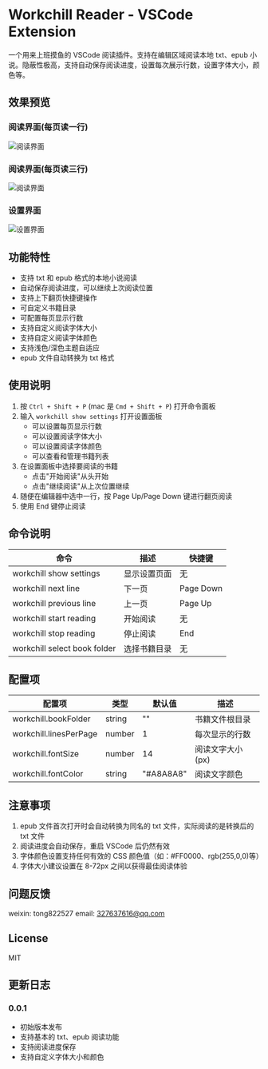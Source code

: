 # Workchill Reader - VSCode Extension

一个用来上班摸鱼的 VSCode 阅读插件。支持在编辑区域阅读本地 txt、epub 小说。隐蔽性极高，支持自动保存阅读进度，设置每次展示行数，设置字体大小，颜色等。

## 效果预览

### 阅读界面(每页读一行)
![阅读界面](https://github.com/user-attachments/assets/f3a2db4c-c4d2-48dc-a006-40811277c2a0)

### 阅读界面(每页读三行)
![阅读界面](https://github.com/user-attachments/assets/3287b1c7-25dc-4de8-ac0e-56eb9101887d)

### 设置界面
![设置界面](https://github.com/user-attachments/assets/1ed4cefc-70db-4671-8cb5-eea8211d957b)


## 功能特性

- 支持 txt 和 epub 格式的本地小说阅读
- 自动保存阅读进度，可以继续上次阅读位置
- 支持上下翻页快捷键操作
- 可自定义书籍目录
- 可配置每页显示行数
- 支持自定义阅读字体大小
- 支持自定义阅读字体颜色
- 支持浅色/深色主题自适应
- epub 文件自动转换为 txt 格式

## 使用说明

1. 按 `Ctrl + Shift + P` (mac 是 `Cmd + Shift + P`) 打开命令面板
2. 输入 `workchill show settings` 打开设置面板
   - 可以设置每页显示行数
   - 可以设置阅读字体大小
   - 可以设置阅读字体颜色
   - 可以查看和管理书籍列表
3. 在设置面板中选择要阅读的书籍
   - 点击"开始阅读"从头开始
   - 点击"继续阅读"从上次位置继续
4. 随便在编辑器中选中一行，按 Page Up/Page Down 键进行翻页阅读
5. 使用 End 键停止阅读


## 命令说明

| 命令 | 描述 | 快捷键 |
|------|------|--------|
| workchill show settings | 显示设置页面 | 无 |
| workchill next line | 下一页 | Page Down |
| workchill previous line | 上一页 | Page Up |
| workchill start reading | 开始阅读 | 无 |
| workchill stop reading | 停止阅读 | End |
| workchill select book folder | 选择书籍目录 | 无 |


## 配置项

| 配置项 | 类型 | 默认值 | 描述 |
|--------|------|--------|------|
| workchill.bookFolder | string | "" | 书籍文件根目录 |
| workchill.linesPerPage | number | 1 | 每次显示的行数 |
| workchill.fontSize | number | 14 | 阅读文字大小(px) |
| workchill.fontColor | string | "#A8A8A8" | 阅读文字颜色 |


## 注意事项

1. epub 文件首次打开时会自动转换为同名的 txt 文件，实际阅读的是转换后的 txt 文件
2. 阅读进度会自动保存，重启 VSCode 后仍然有效
3. 字体颜色设置支持任何有效的 CSS 颜色值（如：#FF0000、rgb(255,0,0)等）
4. 字体大小建议设置在 8-72px 之间以获得最佳阅读体验

## 问题反馈

weixin: tong822527
email: 327637616@qq.com

## License

MIT

## 更新日志

### 0.0.1
- 初始版本发布
- 支持基本的 txt、epub 阅读功能
- 支持阅读进度保存
- 支持自定义字体大小和颜色